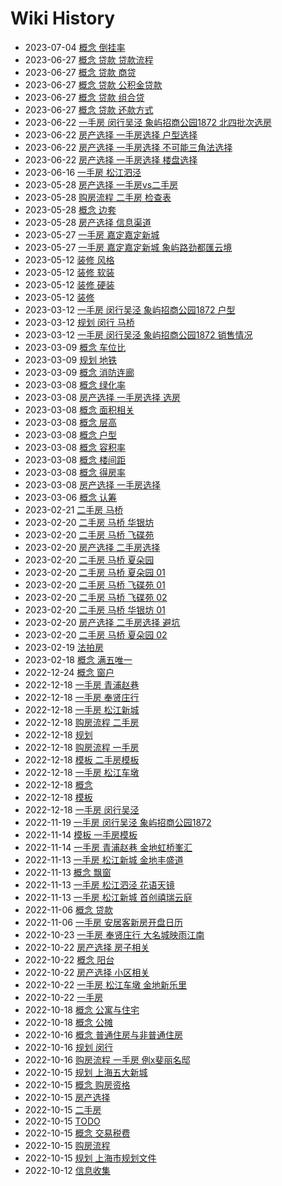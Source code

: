 # Wiki History

- 2023-07-04        [概念 倒挂率](/0096_概念_倒挂率)
- 2023-06-27        [概念 贷款 贷款流程](/0094_概念_贷款_贷款流程)
- 2023-06-27        [概念 贷款 商贷](/0091_概念_贷款_商贷)
- 2023-06-27        [概念 贷款 公积金贷款](/0092_概念_贷款_公积金贷款)
- 2023-06-27        [概念 贷款 组合贷](/0093_概念_贷款_组合贷)
- 2023-06-27        [概念 贷款 还款方式](/0095_概念_贷款_还款方式)
- 2023-06-22        [一手房 闵行吴泾 象屿招商公园1872 北四批次选房](/0087_一手房_闵行吴泾_象屿招商公园1872_北四批次选房)
- 2023-06-22        [房产选择 一手房选择 户型选择](/0089_房产选择_一手房选择_户型选择)
- 2023-06-22        [房产选择 一手房选择 不可能三角法选择](/0088_房产选择_一手房选择_不可能三角法选择)
- 2023-06-22        [房产选择 一手房选择 楼盘选择](/0090_房产选择_一手房选择_楼盘选择)
- 2023-06-16        [一手房 松江泗泾](/0086_一手房_松江泗泾)
- 2023-05-28        [房产选择 一手房vs二手房](/0084_房产选择_一手房vs二手房)
- 2023-05-28        [购房流程 二手房 检查表](/0083_购房流程_二手房_检查表)
- 2023-05-28        [概念 边套](/0085_概念_边套)
- 2023-05-28        [房产选择 信息渠道](/0082_房产选择_信息渠道)
- 2023-05-27        [一手房 嘉定嘉定新城](/0080_一手房_嘉定嘉定新城)
- 2023-05-27        [一手房 嘉定嘉定新城 象屿路劲都匯云境](/0081_一手房_嘉定嘉定新城_象屿路劲都匯云境)
- 2023-05-12        [装修 风格](/0079_装修_风格)
- 2023-05-12        [装修 软装](/0078_装修_软装)
- 2023-05-12        [装修 硬装](/0077_装修_硬装)
- 2023-05-12        [装修](/0076_装修)
- 2023-03-12        [一手房 闵行吴泾 象屿招商公园1872 户型](/0075_一手房_闵行吴泾_象屿招商公园1872_户型)
- 2023-03-12        [规划 闵行 马桥](/0073_规划_闵行_马桥)
- 2023-03-12        [一手房 闵行吴泾 象屿招商公园1872 销售情况](/0074_一手房_闵行吴泾_象屿招商公园1872_销售情况)
- 2023-03-09        [概念 车位比](/0071_概念_车位比)
- 2023-03-09        [规划 地铁](/0072_规划_地铁)
- 2023-03-09        [概念 消防连廊](/0070_概念_消防连廊)
- 2023-03-08        [概念 绿化率](/0062_概念_绿化率)
- 2023-03-08        [房产选择 一手房选择 选房](/0069_房产选择_一手房选择_选房)
- 2023-03-08        [概念 面积相关](/0067_概念_面积相关)
- 2023-03-08        [概念 层高](/0065_概念_层高)
- 2023-03-08        [概念 户型](/0064_概念_户型)
- 2023-03-08        [概念 容积率](/0061_概念_容积率)
- 2023-03-08        [概念 楼间距](/0063_概念_楼间距)
- 2023-03-08        [概念 得房率](/0066_概念_得房率)
- 2023-03-08        [房产选择 一手房选择](/0068_房产选择_一手房选择)
- 2023-03-06        [概念 认筹](/0060_概念_认筹)
- 2023-02-21        [二手房 马桥](/0059_二手房_马桥)
- 2023-02-20        [二手房 马桥 华银坊](/0054_二手房_马桥_华银坊)
- 2023-02-20        [二手房 马桥 飞碟苑](/0052_二手房_马桥_飞碟苑)
- 2023-02-20        [房产选择 二手房选择](/0050_房产选择_二手房选择)
- 2023-02-20        [二手房 马桥 夏朵园](/0053_二手房_马桥_夏朵园)
- 2023-02-20        [二手房 马桥 夏朵园 01](/0056_二手房_马桥_夏朵园_01)
- 2023-02-20        [二手房 马桥 飞碟苑 01](/0051_二手房_马桥_飞碟苑_01)
- 2023-02-20        [二手房 马桥 飞碟苑 02](/0058_二手房_马桥_飞碟苑_02)
- 2023-02-20        [二手房 马桥 华银坊 01](/0055_二手房_马桥_华银坊_01)
- 2023-02-20        [房产选择 二手房选择 避坑](/0049_房产选择_二手房选择_避坑)
- 2023-02-20        [二手房 马桥 夏朵园 02](/0057_二手房_马桥_夏朵园_02)
- 2023-02-19        [法拍房](/0048_法拍房)
- 2023-02-18        [概念 满五唯一](/0047_概念_满五唯一)
- 2022-12-24        [概念 窗户](/0046_概念_窗户)
- 2022-12-18        [一手房 青浦赵巷](/0041_一手房_青浦赵巷)
- 2022-12-18        [一手房 奉贤庄行](/0042_一手房_奉贤庄行)
- 2022-12-18        [一手房 松江新城](/0038_一手房_松江新城)
- 2022-12-18        [购房流程 二手房](/0045_购房流程_二手房)
- 2022-12-18        [规划](/0037_规划)
- 2022-12-18        [购房流程 一手房](/0044_购房流程_一手房)
- 2022-12-18        [模板 二手房模板](/0035_模板_二手房模板)
- 2022-12-18        [一手房 松江车墩](/0043_一手房_松江车墩)
- 2022-12-18        [概念](/0033_概念)
- 2022-12-18        [模板](/0034_模板)
- 2022-12-18        [一手房 闵行吴泾](/0040_一手房_闵行吴泾)
- 2022-11-19        [一手房 闵行吴泾 象屿招商公园1872](/0032_一手房_闵行吴泾_象屿招商公园1872)
- 2022-11-14        [模板 一手房模板](/0029_模板_一手房模板)
- 2022-11-14        [一手房 青浦赵巷 金地虹桥峯汇](/0030_一手房_青浦赵巷_金地虹桥峯汇)
- 2022-11-13        [一手房 松江新城 金地丰盛道](/0027_一手房_松江新城_金地丰盛道)
- 2022-11-13        [概念 飘窗](/0026_概念_飘窗)
- 2022-11-13        [一手房 松江泗泾 花语天镜](/0025_一手房_松江泗泾_花语天镜)
- 2022-11-13        [一手房 松江新城 首创禧瑞云庭](/0028_一手房_松江新城_首创禧瑞云庭)
- 2022-11-06        [概念 贷款](/0023_概念_贷款)
- 2022-11-06        [一手房 安居客新房开盘日历](/0024_一手房_安居客新房开盘日历)
- 2022-10-23        [一手房 奉贤庄行 大名城映雨江南](/0022_一手房_奉贤庄行_大名城映雨江南)
- 2022-10-22        [房产选择 房子相关](/0019_房产选择_房子相关)
- 2022-10-22        [概念 阳台](/0018_概念_阳台)
- 2022-10-22        [房产选择 小区相关](/0017_房产选择_小区相关)
- 2022-10-22        [一手房 松江车墩 金地新乐里](/0021_一手房_松江车墩_金地新乐里)
- 2022-10-22        [一手房](/0020_一手房)
- 2022-10-18        [概念 公寓与住宅](/0016_概念_公寓与住宅)
- 2022-10-18        [概念 公摊](/0015_概念_公摊)
- 2022-10-16        [概念 普通住房与非普通住房](/0014_概念_普通住房与非普通住房)
- 2022-10-16        [规划 闵行](/0012_规划_闵行)
- 2022-10-16        [购房流程 一手房 例x斐丽名邸](/0013_购房流程_一手房_例x斐丽名邸)
- 2022-10-15        [规划 上海五大新城](/0011_规划_上海五大新城)
- 2022-10-15        [概念 购房资格](/0004_概念_购房资格)
- 2022-10-15        [房产选择](/0009_房产选择)
- 2022-10-15        [二手房](/0005_二手房)
- 2022-10-15        [TODO](/0006_TODO)
- 2022-10-15        [概念 交易税费](/0008_概念_交易税费)
- 2022-10-15        [购房流程](/0007_购房流程)
- 2022-10-15        [规划 上海市规划文件](/0010_规划_上海市规划文件)
- 2022-10-12        [信息收集](/0003_信息收集)
